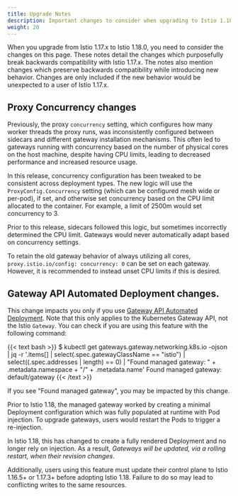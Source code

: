 ```yaml
---
title: Upgrade Notes
description: Important changes to consider when upgrading to Istio 1.18.0.
weight: 20
---
```


When you upgrade from Istio 1.17.x to Istio 1.18.0, you need to consider the changes on this page.
These notes detail the changes which purposefully break backwards compatibility with Istio 1.17.x.
The notes also mention changes which preserve backwards compatibility while introducing new behavior.
Changes are only included if the new behavior would be unexpected to a user of Istio 1.17.x.

## Proxy Concurrency changes
Previously, the proxy `concurrency` setting, which configures how many worker threads the proxy runs,
was inconsistently configured between sidecars and different gateway installation mechanisms.
This often led to gateways running with concurrency based on the number of physical cores on the host machine,
despite having CPU limits, leading to decreased performance and increased resource usage.

In this release, concurrency configuration has been tweaked to be consistent across deployment types.
The new logic will use the `ProxyConfig.Concurrency` setting (which can be configured mesh wide or per-pod), if set, and otherwise set concurrency based on the CPU limit allocated to the container.  For example, a limit of 2500m would set concurrency to 3.

Prior to this release, sidecars followed this logic, but sometimes incorrectly determined the CPU limit.
Gateways would never automatically adapt based on concurrency settings.

To retain the old gateway behavior of always utilizing all cores, `proxy.istio.io/config: concurrency: 0` can be set on each gateway.  However, it is recommended to instead unset CPU limits if this is desired.

## Gateway API Automated Deployment changes.
This change impacts you only if you use [Gateway API Automated Deployment](https://istio.io/latest/docs/tasks/traffic-management/ingress/gateway-api/#automated-deployment).
Note that this only applies to the Kubernetes Gateway API, not the Istio `Gateway`.
You can check if you are using this feature with the following command:

{{< text bash >}}
$ kubectl get gateways.gateway.networking.k8s.io -ojson | jq -r '.items[] | select(.spec.gatewayClassName == "istio") | select((.spec.addresses | length) == 0) | "Found managed gateway: " + .metadata.namespace + "/" + .metadata.name'
Found managed gateway: default/gateway
{{< /text >}}

If you see "Found managed gateway", you may be impacted by this change.

Prior to Istio 1.18, the managed gateway worked by creating a minimal Deployment configuration which
was fully populated at runtime with Pod injection. To upgrade gateways, users would restart the Pods
to trigger a re-injection.

In Istio 1.18, this has changed to create a fully rendered Deployment and no longer rely on injection.
As a result, *Gateways will be updated, via a rolling restart, when their revision changes*.

Additionally, users using this feature must update their control plane to Istio 1.16.5+ or 1.17.3+ before adopting Istio 1.18.
Failure to do so may lead to conflicting writes to the same resources.

